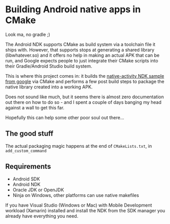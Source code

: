# Building Android native apps in CMake

Look ma, no gradle ;)

The Android NDK supports CMake as build system via a toolchain file it ships with.
However, that supports stops at generating a shared library (libwhatever.so) and it offers no help in making an actual APK that can be run, and Google expects people to just integrate their CMake scripts into their Gradle/Android Studio build system.

This is where this project comes in: it builds the [native-activity NDK sample from google](https://github.com/android/ndk-samples/tree/master/native-activity) via CMake and performs a few post build steps to package the native library created into a working APK.

Does not sound like much, but it seems there is almost zero documentation out there on how to do so - and I spent a couple of days banging my head against a wall to get this far.

Hopefully this can help some other poor soul out there...

## The good stuff

The actual packaging magic happens at the end of `CMakeLists.txt`, in `add_custom_command`

## Requirements

- Android SDK
- Android NDK
- Oracle JDK or OpenJDK
- Ninja on Windows, other platforms can use native makefiles

If you have Visual Studio (Windows or Mac) with Mobile Development workload (Xamarin) installed and install the NDK from the SDK manager you already have everything you need.
